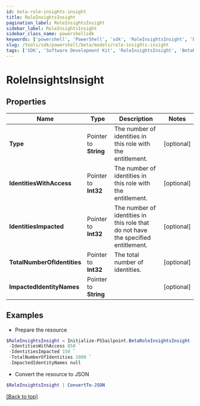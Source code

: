 ```yaml
---
id: beta-role-insights-insight
title: RoleInsightsInsight
pagination_label: RoleInsightsInsight
sidebar_label: RoleInsightsInsight
sidebar_class_name: powershellsdk
keywords: ['powershell', 'PowerShell', 'sdk', 'RoleInsightsInsight', 'BetaRoleInsightsInsight'] 
slug: /tools/sdk/powershell/beta/models/role-insights-insight
tags: ['SDK', 'Software Development Kit', 'RoleInsightsInsight', 'BetaRoleInsightsInsight']
---
```



# RoleInsightsInsight

## Properties

Name | Type | Description | Notes
------------ | ------------- | ------------- | -------------
**Type** |  Pointer to **String** | The number of identities in this role with the entitlement. | [optional] 
**IdentitiesWithAccess** |  Pointer to **Int32** | The number of identities in this role with the entitlement. | [optional] 
**IdentitiesImpacted** |  Pointer to **Int32** | The number of identities in this role that do not have the specified entitlement. | [optional] 
**TotalNumberOfIdentities** |  Pointer to **Int32** | The total number of identities. | [optional] 
**ImpactedIdentityNames** |  Pointer to **String** |  | [optional] 

## Examples

- Prepare the resource
```powershell
$RoleInsightsInsight = Initialize-PSSailpoint.BetaRoleInsightsInsight  -Type ADD `
 -IdentitiesWithAccess 850 `
 -IdentitiesImpacted 150 `
 -TotalNumberOfIdentities 1000 `
 -ImpactedIdentityNames null
```

- Convert the resource to JSON
```powershell
$RoleInsightsInsight | ConvertTo-JSON
```


[[Back to top]](#) 

